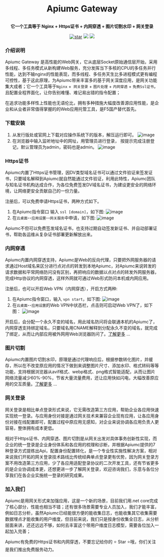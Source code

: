 <h1 align="center" style="margin: 30px 0 30px; font-weight: bold;">Apiumc Gateway</h1>
<h4 align="center" style="margin: 10px 0 10px; font-weight: bold;">它一个工具等于 Nginx + Https证书 + 内网穿透 + 图片切割水印 + 网关登录</h4>

<p align="center">
<a href='https://gitee.com/apiumc/Gateway/stargazers'><img src='https://gitee.com/apiumc/Gateway/badge/star.svg?theme=dark' alt='star'></img></a>
<a href="https://gitee.com/apiumc/Gateway/LICENSE"><img src="https://img.shields.io/badge/license-Apache--2.0-green"></a>
<a href="https://gitee.com/apiumc/Gateway/stargazers"><img src="https://img.shields.io/badge/version-v1.0.0-blue"></a>

### 介绍说明

Apiumc Gateway 是高性能的Web网关，它从底层Socket原始通信层开始，采用多线程、多任务模式从新构建Web服务，充分发挥当下多核的CPU的多任务并行性能，达到不输nginx的性能表现，而多线程、多任务天生比多进程模式更有编程可控性，基于这此原理，为Apiumc带来丰富多的基于网关深度应用，是网关功能集大成者；它一个工具等于`Nginx` +` 网关登录` + `图片处理` + `内网穿透` + `免费Ssl证书`，且配置全程界面化，让你告别难懂、难记易出错的指令配置；

在追求功能多样性上性能也无语伦比，拥有多种措施大幅度改善源应用性能，是企业和从业者非常值得掌握的的Web应用托管工具，是F5国产替代首先。



### 下载安装

1. 从发行版处或官网上下载对应操作系统下的版本，解压运行即可。
![image](https://www.apiumc.com/UserResources/7124914603020058625/1682142694/image.png)
2. 在浏览器中输入监听地址中的网址，用管理员进行登录， 按提示完成注册登记，默认管理员为admin，密码也是admin。
![image](https://www.apiumc.com/UserResources/7124914603020058625/1682142739/image.png)
 

### Https证书
Apiumc内置了Https证书管理，因DV类型域名证书可以通过文件验证来签发证书，只要域名解释到Apiumc就自然能通过文件验证，利用此特性，Apiumc团队与知名证书机构达成合作，为各位免费签发DV域名证书，为建设更安全的网络环境，让网络更安全贡献自己的一份力量。

注册后，可以免费申请Https证书，两种方式如下。
1.  在Apiumc指令窗口 输入 `ssl [domain]`，如下图:
![image](https://www.apiumc.com/UserResources/7124914603020058625/1682583887/image.png)
2.  在`云桌面`--`应用设置`--`网关服务`中申请，如下图:
![image](https://www.apiumc.com/UserResources/7124914603020058625/1682584153/image.png)

Apiumc不但可以免费签发域名证书，也支持过期自动签发新证书、并自动部署证书，帮助各运维从复杂证书部署更新解放出来。

### 内网穿透
Apiumc内置内网穿透支持，Apiumc是Web的反向代理，只要把外网服务器的请求通过Host域名来区分进行点对点的转发到本地Apiumc，对Apiumc来说转发的请求数据和平常网络防问没有区别，再把响应的数据以点对点的转发外网服务器，完成Http协议的内网穿透，这样外网就可通过Web形式防问本机或内网应用。

注册后，也可以开启Web VPN（内网穿透），开启方式两种:
1.  在Apiumc指令窗口，输入 `vpn start`，如下图:
![image](https://www.apiumc.com/UserResources/7124914603020058625/1682585479/image.png)
2.  在`云桌面`--`应用设置`的Web VPN中状态栏，点击则可启动Web VPN了，如下图：
![image](https://www.apiumc.com/UserResources/7124914603020058625/1682584037/image.png)

开启后，会分配一个永久不变的域名，用此域名防问将会联通本机的Apiumc了，内网穿透支持绑定域名，只要域名用CNAME解释到分配永久不变的域名，就完成了绑定，从而让内部应用被外网用Web浏览器防问了。[了解更多](WebVPN.md) ...


### 图片切割

Apiumc内置图片切割水印，原理是通过代理响应后，根据参数转化图片，并缓存，所以在不改变原应用的情况下做到来调整图片尺寸、添加水印、格式转码等等功能，支持根据浏览器从avif格式、webp格式、png格式智能适配，从而让图片网络流量减少60%-90%，节省大量流量费用，还让应用快如闪电，大幅改善原应用的交互质量。[了解更多](ImageCast.md) ...



### 网关登录

网关登录是相比单点登录形式来说，它无需改造第三方应用，帮助企业各应用快速实现统一登录。与应用身份对接是通过网关技术来兼容企业现有应用，让各应用身份对接在线配置即可，配置过程中原应用无感知，对企业来说协调各应用负责人更容易，整体拥有成本更低。


相对于Https证书、内网穿透、图片切割是从网关出发对具体事务创新性实现，而企业的统一登录是企业身份体系和各应用的梳理和诊断，并根据Apiumc提供的7种登录方式提练出Api，配置身份配置转化，是一个专业性实施性解决方案，相对来说我们开拓的网关登录技术路线比传统经典单点登录更有优势，因为网关登录方案不用改造第三方应用，少了各应用适配登录协议的二次开发工具，还有节省更多的是企业协调成本更，还想更进一步了解网关登录，欢迎咨询我们，乐意与各位分享我们在各企业实施统一登录的研究成果。

### 加入我们

Apiumc是用网关形式来加强应用，这是一个新的场景，目前我们用.net core完成了核心部分，性能也相当不错；还有很多场景需要专业人员加入，我们才能丰富，例如日志分析，虽然Apiumc已经能很方便的能收集日志，也能收集其它收集需要数据埋点才能收集的用户维度，但目前来说，我们只是按身份收集全日志，从分析层面来讲，还还远远不够，如何去丰富这个带用户维度日志模型，需要各位加入一起加入完善；

Apiumc有免费的Https证书和内网穿透，不要忘记给你的 ⭐️ Star ⭐️哦，你们关注是我们推出免费服务动力。






